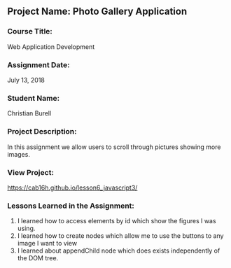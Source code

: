 ## Project Name:  Photo Gallery Application

### Course Title:
Web Application Development

### Assignment Date:  
July 13, 2018

### Student Name:  
Christian Burell

### Project Description:
In this assignment we allow users to scroll through pictures showing more images.

### View Project:
https://cab16h.github.io/lesson6_javascript3/

### Lessons Learned in the Assignment:
1. I learned how to access elements by id which show the figures I was using.
2. I learned how to create nodes which allow me to use the buttons to any image I want to view
3. I learned about appendChild node which does exists independently of the DOM tree. 

